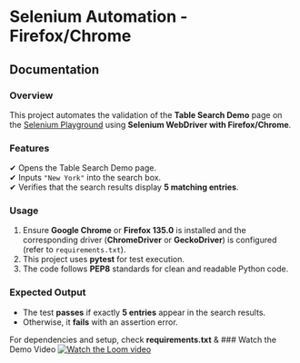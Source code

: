 # Selenium Automation - Firefox/Chrome

## Documentation

### Overview  
This project automates the validation of the **Table Search Demo** page on the [Selenium Playground](https://www.lambdatest.com/selenium-playground/table-sort-search-demo) using **Selenium WebDriver with Firefox/Chrome**.

### Features  
✔ Opens the Table Search Demo page.  
✔ Inputs `"New York"` into the search box.  
✔ Verifies that the search results display **5 matching entries**.

### Usage  
1. Ensure **Google Chrome** or **Firefox 135.0** is installed and the corresponding driver (**ChromeDriver** or **GeckoDriver**) is configured (refer to `requirements.txt`).
2. This project uses **pytest** for test execution.  
3. The code follows **PEP8** standards for clean and readable Python code.  

### Expected Output  
- The test **passes** if exactly **5 entries** appear in the search results.  
- Otherwise, it **fails** with an assertion error.

For dependencies and setup, check **requirements.txt** & ### Watch the Demo Video
[![Watch the Loom video](https://cdn.loom.com/sessions/thumbnails/7b2924a2-e359-4ef3-9ad3-6be4f16364eb-with-play.gif)](https://www.loom.com/share/c969726a44824216a2cde0e4313ef4f2?sid=7b2924a2-e359-4ef3-9ad3-6be4f16364eb)


